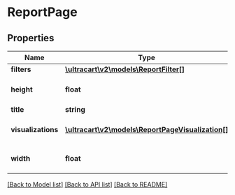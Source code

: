 # ReportPage

## Properties
Name | Type | Description | Notes
------------ | ------------- | ------------- | -------------
**filters** | [**\ultracart\v2\models\ReportFilter[]**](ReportFilter.md) |  | [optional] 
**height** | **float** | Height of the report page in inches | [optional] 
**title** | **string** |  | [optional] 
**visualizations** | [**\ultracart\v2\models\ReportPageVisualization[]**](ReportPageVisualization.md) | Visualizations on the report page. | [optional] 
**width** | **float** | Width of the report page in inches | [optional] 

[[Back to Model list]](../README.md#documentation-for-models) [[Back to API list]](../README.md#documentation-for-api-endpoints) [[Back to README]](../README.md)


